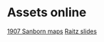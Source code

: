 # Assets online

[1907 Sanborn maps](https://exploreukbeta.ukpdp.org/catalog/xt72fq9q2d7r#page/77/mode/1up/search/fayette+map+sanborn+1907)
[Raitz slides](https://exploreuk.uky.edu/catalog?f[source_s][]=Karl%20Raitz%20Kentucky%20slides)